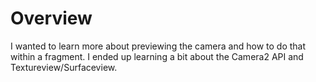 

<h1>Overview</h1>
I wanted to learn more about previewing the camera and how to do that within a fragment. I ended up learning a bit about
the Camera2 API and Textureview/Surfaceview.
